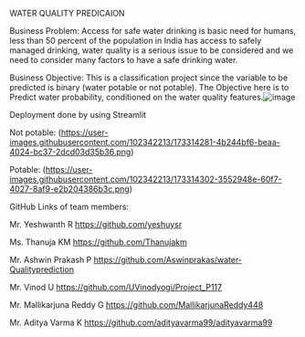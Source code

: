 WATER QUALITY PREDICAION 

Business Problem:
Access for safe water drinking is basic need for humans, less than 50 percent of the population in India has access to safely managed drinking, water quality is a serious issue to be considered and we need to consider many factors to have a safe drinking water.

Business Objective:
This is a classification project since the variable to be predicted is binary (water potable or not potable). The Objective here is to Predict water probability, conditioned on the water quality features.![image](https://user-images.githubusercontent.com/102342213/173314192-ac373df6-1165-46bb-9f95-fa72b545c787.png)



Deployment done by using Streamlit

Not potable:
(https://user-images.githubusercontent.com/102342213/173314281-4b244bf6-beaa-4024-bc37-2dcd03d35b36.png)

Potable:
(https://user-images.githubusercontent.com/102342213/173314302-3552948e-60f7-4027-8af9-e2b204386b3c.png)

GitHub Links of team members:

Mr. Yeshwanth R                                                        https://github.com/yeshuysr 


Ms. Thanuja KM                                                         https://github.com/Thanujakm


Mr. Ashwin Prakash P                                                   https://github.com/Aswinprakas/water-Qualityprediction


Mr. Vinod U                                                            https://github.com/UVinodyogi/Project_P117   


Mr. Mallikarjuna Reddy G                                               https://github.com/MallikarjunaReddy448


Mr. Aditya Varma K                                                     https://github.com/adityavarma99/adityavarma99
